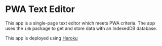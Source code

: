 # PWA Text Editor

This app is a single-page text editor which meets PWA criteria. The app uses the `idb` package to get and store data with an IndexedDB database.

This app is deployed using [Heroku](https://powerful-lake-20062.herokuapp.com/)
